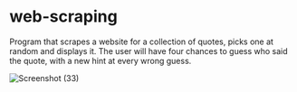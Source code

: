 # web-scraping
Program that scrapes a website for a collection of quotes, picks one at random and displays it. The user will have four chances to guess who said the quote, with a new hint at every wrong guess.

![Screenshot (33)](https://user-images.githubusercontent.com/96282521/148497617-838947ff-3081-42fb-ac49-572817101485.png)
